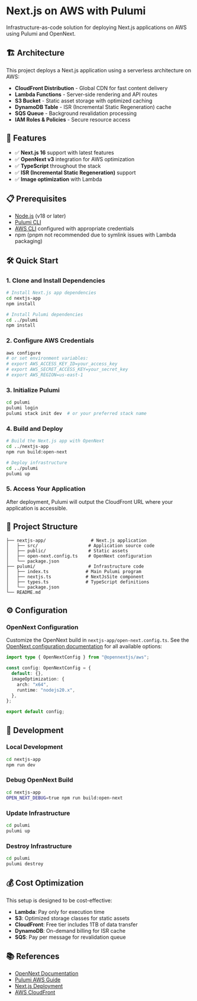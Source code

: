 # Next.js on AWS with Pulumi

Infrastructure-as-code solution for deploying Next.js applications on AWS using Pulumi and OpenNext.

## 🏗️ Architecture

This project deploys a Next.js application using a serverless architecture on AWS:

- **CloudFront Distribution** - Global CDN for fast content delivery
- **Lambda Functions** - Server-side rendering and API routes
- **S3 Bucket** - Static asset storage with optimized caching
- **DynamoDB Table** - ISR (Incremental Static Regeneration) cache
- **SQS Queue** - Background revalidation processing
- **IAM Roles & Policies** - Secure resource access

## 🚀 Features

- ✅ **Next.js 16** support with latest features
- ✅ **OpenNext v3** integration for AWS optimization
- ✅ **TypeScript** throughout the stack
- ✅ **ISR (Incremental Static Regeneration)** support
- ✅ **Image optimization** with Lambda

## 📋 Prerequisites

- [Node.js](https://nodejs.org/) (v18 or later)
- [Pulumi CLI](https://www.pulumi.com/docs/install/)
- [AWS CLI](https://aws.amazon.com/cli/) configured with appropriate credentials
- npm (pnpm not recommended due to symlink issues with Lambda packaging)

## 🛠️ Quick Start

### 1. Clone and Install Dependencies

```bash
# Install Next.js app dependencies
cd nextjs-app
npm install

# Install Pulumi dependencies
cd ../pulumi
npm install
```

### 2. Configure AWS Credentials

```bash
aws configure
# or set environment variables:
# export AWS_ACCESS_KEY_ID=your_access_key
# export AWS_SECRET_ACCESS_KEY=your_secret_key
# export AWS_REGION=us-east-1
```

### 3. Initialize Pulumi

```bash
cd pulumi
pulumi login
pulumi stack init dev  # or your preferred stack name
```

### 4. Build and Deploy

```bash
# Build the Next.js app with OpenNext
cd ../nextjs-app
npm run build:open-next

# Deploy infrastructure
cd ../pulumi
pulumi up
```

### 5. Access Your Application

After deployment, Pulumi will output the CloudFront URL where your application is accessible.

## 📁 Project Structure

```
├── nextjs-app/                 # Next.js application
│   ├── src/                   # Application source code
│   ├── public/                # Static assets
│   ├── open-next.config.ts    # OpenNext configuration
│   └── package.json
├── pulumi/                    # Infrastructure code
│   ├── index.ts              # Main Pulumi program
│   ├── nextjs.ts             # NextJsSite component
│   ├── types.ts              # TypeScript definitions
│   └── package.json
└── README.md
```

## ⚙️ Configuration

### OpenNext Configuration

Customize the OpenNext build in `nextjs-app/open-next.config.ts`. See the [OpenNext configuration documentation](https://opennext.js.org/aws/config) for all available options:

```typescript
import type { OpenNextConfig } from "@opennextjs/aws";

const config: OpenNextConfig = {
  default: {},
  imageOptimization: {
    arch: "x64",
    runtime: "nodejs20.x",
  },
};

export default config;
```

## 🔧 Development

### Local Development

```bash
cd nextjs-app
npm run dev
```

### Debug OpenNext Build

```bash
cd nextjs-app
OPEN_NEXT_DEBUG=true npm run build:open-next
```

### Update Infrastructure

```bash
cd pulumi
pulumi up
```

### Destroy Infrastructure

```bash
cd pulumi
pulumi destroy
```

## 💰 Cost Optimization

This setup is designed to be cost-effective:

- **Lambda**: Pay only for execution time
- **S3**: Optimized storage classes for static assets
- **CloudFront**: Free tier includes 1TB of data transfer
- **DynamoDB**: On-demand billing for ISR cache
- **SQS**: Pay per message for revalidation queue

## 📚 References

- [OpenNext Documentation](https://opennext.js.org/)
- [Pulumi AWS Guide](https://www.pulumi.com/docs/clouds/aws/)
- [Next.js Deployment](https://nextjs.org/docs/deployment)
- [AWS CloudFront](https://aws.amazon.com/cloudfront/)